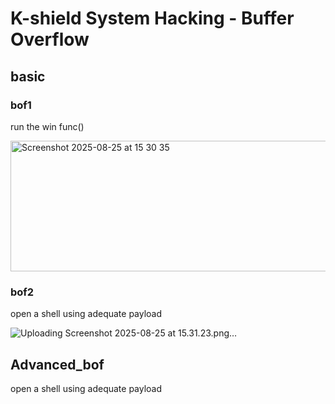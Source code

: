 # K-shield System Hacking - Buffer Overflow

## basic
### bof1
run the win func()

<img width="710" height="209" alt="Screenshot 2025-08-25 at 15 30 35" src="https://github.com/user-attachments/assets/ee004e88-78ce-43c2-9b6c-64f8bd70e072" />

### bof2
open a shell using adequate payload

![Uploading Screenshot 2025-08-25 at 15.31.23.png…]()

## Advanced_bof
open a shell using adequate payload


